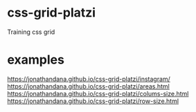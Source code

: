 # css-grid-platzi

Training css grid 

# examples 

https://jonathandana.github.io/css-grid-platzi/instagram/
https://jonathandana.github.io/css-grid-platzi/areas.html
https://jonathandana.github.io/css-grid-platzi/colums-size.html
https://jonathandana.github.io/css-grid-platzi/row-size.html

